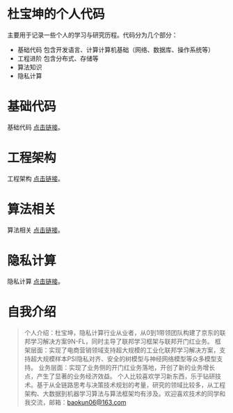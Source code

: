 # 杜宝坤的个人代码
  主要用于记录一些个人的学习与研究历程。代码分为几个部分：
- 基础代码 包含开发语言、计算计算机基础（网络、数据库、操作系统等）
- 工程进阶 包含分布式、存储等
- 算法知识
- 隐私计算

# 基础代码
基础代码 [点击链接](https://github.com/dubaokun/code/tree/master/basic)。

# 工程架构
工程架构 [点击链接](https://github.com/dubaokun/code/tree/master/engine)。

# 算法相关
算法相关 [点击链接](https://github.com/dubaokun/code/tree/master/ml)。

# 隐私计算
隐私计算 [点击链接](https://github.com/dubaokun/code/tree/master/privacy)。


# 自我介绍
>个人介绍：杜宝坤，隐私计算行业从业者，从0到1带领团队构建了京东的联邦学习解决方案9N-FL，同时主导了联邦学习框架与联邦开门红业务。
>框架层面：实现了电商营销领域支持超大规模的工业化联邦学习解决方案，支持超大规模样本PSI隐私对齐、安全的树模型与神经网络模型等众多模型支持。
>业务层面：实现了业务侧的开门红业务落地，开创了新的业务增长点，产生了显著的业务经济效益。
>个人比较喜欢学习新东西，乐于钻研技术。基于从全链路思考与决策技术规划的考量，研究的领域比较多，从工程架构、大数据到机器学习算法与算法框架均有涉及。欢迎喜欢技术的同学和我交流，邮箱：baokun06@163.com
